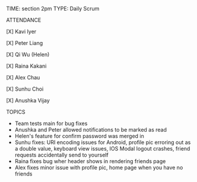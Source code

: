 TIME: section 2pm
TYPE: Daily Scrum

ATTENDANCE

[X] Kavi Iyer

[X] Peter Liang

[X] Qi Wu (Helen)

[X] Raina Kakani

[X] Alex Chau 

[X] Sunhu Choi

[X] Anushka Vijay

TOPICS
- Team tests main for bug fixes
- Anushka and Peter allowed notifications to be marked as read
- Helen's feature for confirm password was merged in
- Sunhu fixes: URI encoding issues for Android, profile pic erroring out as a double value, keyboard view issues, IOS Modal logout crashes, friend requests accidentally send to yourself
- Raina fixes bug wher header shows in rendering friends page
- Alex fixes minor issue with profile pic, home page when you have no friends
